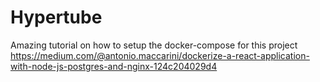# Hypertube


Amazing tutorial on how to setup the docker-compose for this project
https://medium.com/@antonio.maccarini/dockerize-a-react-application-with-node-js-postgres-and-nginx-124c204029d4

